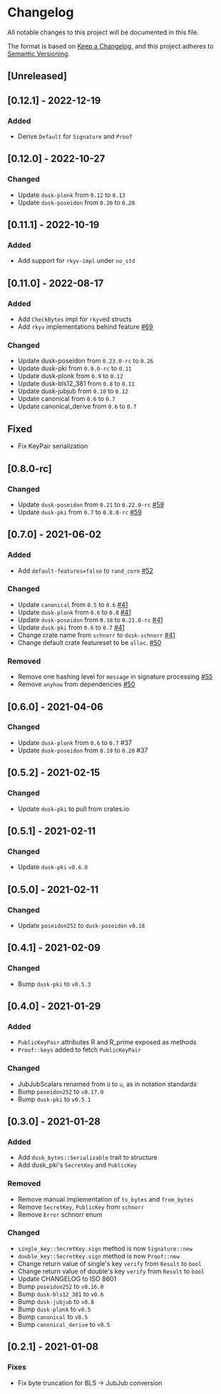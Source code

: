 # Changelog

All notable changes to this project will be documented in this file.

The format is based on [Keep a Changelog](https://keepachangelog.com/en/1.0.0/),
and this project adheres to [Semantic Versioning](https://semver.org/spec/v2.0.0.html).

## [Unreleased]

## [0.12.1] - 2022-12-19

### Added

- Derive `Default` for `Signature` and `Proof`

## [0.12.0] - 2022-10-27

### Changed

- Update `dusk-plonk` from `0.12` to `0.13`
- Update `dusk-poseidon` from `0.26` to `0.28`

## [0.11.1] - 2022-10-19

### Added

- Add support for `rkyv-impl` under `no_std`

## [0.11.0] - 2022-08-17

### Added

- Add `CheckBytes` impl for `rkyv`ed structs
- Add `rkyv` implementations behind feature [#69](https://github.com/dusk-network/schnorr/issues/69)

### Changed

- Update dusk-poseidon from `0.23.0-rc` to `0.26`
- Update dusk-pki from `0.9.0-rc` to `0.11`
- Update dusk-plonk from `0.9` to `0.12`
- Update dusk-bls12_381 from `0.8` to `0.11`
- Update dusk-jubjub from `0.10` to `0.12`
- Update canonical from `0.6` to `0.7`
- Update canonical_derive from `0.6` to `0.7`

## Fixed

- Fix KeyPair serialization

## [0.8.0-rc]

### Changed

- Update `dusk-poseidon` from `0.21` to `0.22.0-rc` [#59](https://github.com/dusk-network/schnorr/issues/59)
- Update `dusk-pki` from `0.7` to `0.8.0-rc` [#59](https://github.com/dusk-network/schnorr/issues/59)

## [0.7.0] - 2021-06-02

### Added

- Add `default-features=false` to `rand_core` [#52](https://github.com/dusk-network/schnorr/issues/52)

### Changed

- Update `canonical` from `0.5` to `0.6` [#41](https://github.com/dusk-network/schnorr/issues/41)
- Update `dusk-plonk` from `0.6` to `0.8` [#41](https://github.com/dusk-network/schnorr/issues/41)
- Update `dusk-poseidon` from `0.18` to `0.21.0-rc` [#41](https://github.com/dusk-network/schnorr/issues/41)
- Update `dusk-pki` from `0.6` to `0.7` [#41](https://github.com/dusk-network/schnorr/issues/41)
- Change crate name from `schnorr` to `dusk-schnorr` [#41](https://github.com/dusk-network/schnorr/issues/41)
- Change default crate featureset to be `alloc`. [#50](https://github.com/dusk-network/schnorr/issues/50)

### Removed

- Remove one hashing level for `message` in signature processing [#55](https://github.com/dusk-network/schnorr/issues/55)
- Remove `anyhow` from dependencies [#50](https://github.com/dusk-network/schnorr/issues/50)

## [0.6.0] - 2021-04-06

### Changed

- Update `dusk-plonk` from `0.6` to `0.7` #37
- Update `dusk-poseidon` from `0.19` to `0.20` #37

## [0.5.2] - 2021-02-15

### Changed

- Update `dusk-pki` to pull from crates.io

## [0.5.1] - 2021-02-11

### Changed

- Update `dusk-pki` `v0.6.0`

## [0.5.0] - 2021-02-11

### Changed

- Update `poseidon252` to `dusk-poseidon` `v0.18`

## [0.4.1] - 2021-02-09

### Changed

- Bump `dusk-pki` to `v0.5.3`

## [0.4.0] - 2021-01-29

### Added

- `PublicKeyPair` attributes R and R_prime exposed as methods
- `Proof::keys` added to fetch `PublicKeyPair`

### Changed

- JubJubScalars renamed from `U` to `u`, as in notation standards
- Bump `poseidon252` to `v0.17.0`
- Bump `dusk-pki` to `v0.5.1`

## [0.3.0] - 2021-01-28

### Added

- Add `dusk_bytes::Serializable` trait to structure
- Add dusk_pki's `SecretKey` and `PublicKey`

### Removed

- Remove manual implementation of `to_bytes` and `from_bytes`
- Remove `SecretKey`, `PublicKey` from `schnorr`
- Remove `Error` schnorr enum

### Changed

- `single_key::SecretKey.sign` method is now `Signature::new`
- `double_key::SecretKey.sign` method is now `Proof::new`
- Change return value of single's key `verify` from `Result` to `bool`
- Change return value of double's key `verify` from `Result` to `bool`
- Update CHANGELOG to ISO 8601
- Bump `poseidon252` to `v0.16.0`
- Bump `dusk-bls12_381` to `v0.6`
- Bump `dusk-jubjub` to `v0.8`
- Bump `dusk-plonk` to `v0.5`
- Bump `canonical` to `v0.5`
- Bump `canonical_derive` to `v0.5`

## [0.2.1] - 2021-01-08

### Fixes

- Fix byte truncation for BLS -> JubJub conversion
